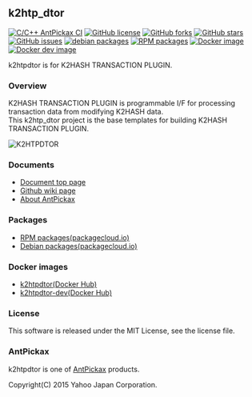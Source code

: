 k2htp_dtor
----------
[![C/C++ AntPickax CI](https://github.com/yahoojapan/k2htp_dtor/workflows/C/C++%20AntPickax%20CI/badge.svg)](https://github.com/yahoojapan/k2htp_dtor/actions)
[![GitHub license](https://img.shields.io/badge/license-MIT-blue.svg)](https://raw.githubusercontent.com/yahoojapan/k2htp_dtor/master/COPYING)
[![GitHub forks](https://img.shields.io/github/forks/yahoojapan/k2htp_dtor.svg)](https://github.com/yahoojapan/k2htp_dtor/network)
[![GitHub stars](https://img.shields.io/github/stars/yahoojapan/k2htp_dtor.svg)](https://github.com/yahoojapan/k2htp_dtor/stargazers)
[![GitHub issues](https://img.shields.io/github/issues/yahoojapan/k2htp_dtor.svg)](https://github.com/yahoojapan/k2htp_dtor/issues)
[![debian packages](https://img.shields.io/badge/deb-packagecloud.io-844fec.svg)](https://packagecloud.io/antpickax/stable)
[![RPM packages](https://img.shields.io/badge/rpm-packagecloud.io-844fec.svg)](https://packagecloud.io/antpickax/stable)
[![Docker image](https://img.shields.io/docker/pulls/antpickax/k2htpdtor.svg)](https://hub.docker.com/r/antpickax/k2htpdtor)
[![Docker dev image](https://img.shields.io/docker/pulls/antpickax/k2htpdtor-dev.svg)](https://hub.docker.com/r/antpickax/k2htpdtor-dev)

k2htpdtor is for K2HASH TRANSACTION PLUGIN.

### Overview
K2HASH TRANSACTION PLUGIN is programmable I/F for processing transaction data from modifying K2HASH data.  
This k2htp_dtor project is the base templates for building K2HASH TRANSACTION PLUGIN.  

![K2HTPDTOR](https://k2htpdtor.antpick.ax/images/top_k2htpdtor.png)

### Documents
  - [Document top page](https://k2htpdtor.antpick.ax/)
  - [Github wiki page](https://github.com/yahoojapan/k2htp_dtor/wiki)
  - [About AntPickax](https://antpick.ax/)

### Packages
  - [RPM packages(packagecloud.io)](https://packagecloud.io/antpickax/stable)
  - [Debian packages(packagecloud.io)](https://packagecloud.io/antpickax/stable)

### Docker images
  - [k2htpdtor(Docker Hub)](https://hub.docker.com/r/antpickax/k2htpdtor)
  - [k2htpdtor-dev(Docker Hub)](https://hub.docker.com/r/antpickax/k2htpdtor-dev)

### License
This software is released under the MIT License, see the license file.

### AntPickax
k2htpdtor is one of [AntPickax](https://antpick.ax/) products.

Copyright(C) 2015 Yahoo Japan Corporation.

